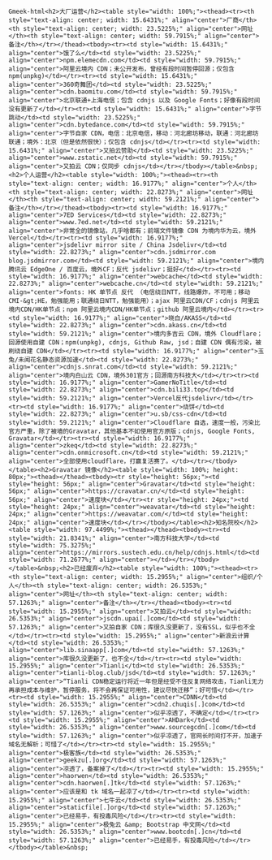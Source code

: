 `Gmeek-html<h2>大厂运营</h2><table style="width: 100%;"><thead><tr><th style="text-align: center; width: 15.6431%;" align="center">厂商</th><th style="text-align: center; width: 23.5225%;" align="center">网址</th><th style="text-align: center; width: 59.7915%;" align="center">备注</th></tr></thead><tbody><tr><td style="width: 15.6431%;" align="center">饿了么</td><td style="width: 23.5225%;" align="center">npm.elemecdn.com</td><td style="width: 59.7915%;" align="center">阿里云境内 CDN；未公开发布，曾经有段时间暂停回源；仅包含 npm(unpkg)</td></tr><tr><td style="width: 15.6431%;" align="center">360奇舞团</td><td style="width: 23.5225%;" align="center">cdn.baomitu.com</td><td style="width: 59.7915%;" align="center">北京联通+上海电信；包含 cdnjs 以及 Google Fonts；好像有段时间没有更新了</td></tr><tr><td style="width: 15.6431%;" align="center">字节跳动</td><td style="width: 23.5225%;" align="center">cdn.bytedance.com</td><td style="width: 59.7915%;" align="center">字节自家 CDN，电信：北京电信，移动：河北廊坊移动，联通：河北廊坊联通；境外：北京（但是依然很快）；仅包含 cdnjs</td></tr><tr><td style="width: 15.6431%;" align="center">又拍云赞助</td><td style="width: 23.5225%;" align="center">www.zstatic.net</td><td style="width: 59.7915%;" align="center">又拍云 CDN；仅同步 cdnjs</td></tr></tbody></table>&nbsp;<h2>个人运营</h2><table style="width: 100%;"><thead><tr><th style="text-align: center; width: 16.9177%;" align="center">个人</th><th style="text-align: center; width: 22.8273%;" align="center">网址</th><th style="text-align: center; width: 59.2121%;" align="center">备注</th></tr></thead><tbody><tr><td style="width: 16.9177%;" align="center">7ED Services</td><td style="width: 22.8273%;" align="center">www.7ed.net</td><td style="width: 59.2121%;" align="center">非常全的镜像站，几乎啥都有；前端文件镜像 CDN 为境内华为云，境外 Vercel</td></tr><tr><td style="width: 16.9177%;" align="center">jsdelivr mirror site / China Jsdelivr</td><td style="width: 22.8273%;" align="center">cdn.jsdmirror.com blog.jsdmirror.com</td><td style="width: 59.2121%;" align="center">境内腾讯云 EdgeOne / 百度云，境外CF；反代 jsdelivr；挺好</td></tr><tr><td style="width: 16.9177%;" align="center">webcache</td><td style="width: 22.8273%;" align="center">webcache.cn</td><td style="width: 59.2121%;" align="center">fonts: HK 单节点 反代 （电信绕日NTT，线路爆炸，不可用；移动CMI-&gt;HE，勉强能用；联通绕日NTT，勉强能用）；ajax 阿里云CDN/CF；cdnjs 阿里云境内CDN/HK单节点；npm 阿里云境内CDN/HK单节点；github 阿里云境内</td></tr><tr><td style="width: 16.9177%;" align="center">晓白/AKASS</td><td style="width: 22.8273%;" align="center">cdn.akass.cn</td><td style="width: 59.2121%;" align="center">境内多吉云 CDN，境外 Cloudflare；回源使用自建 CDN；npm(unpkg), cdnjs, Github Raw, jsd；自建 CDN 偶有污染，被刷绕自建 CDN</td></tr><tr><td style="width: 16.9177%;" align="center">玉兔/未闻花名静态资源加速</td><td style="width: 22.8273%;" align="center">cdnjs.snrat.com</td><td style="width: 59.2121%;" align="center">境内白山云 CDN，境外301官方；回源南方科技大</td></tr><tr><td style="width: 16.9177%;" align="center">GamerNoTitle</td><td style="width: 22.8273%;" align="center">cdn.bili33.top</td><td style="width: 59.2121%;" align="center">Vercel反代jsdelivr</td></tr><tr><td style="width: 16.9177%;" align="center">烧饼</td><td style="width: 22.8273%;" align="center">u.sb/css-cdn</td><td style="width: 59.2121%;" align="center">Cloudflare 自选，速度一般，污染比官方严重，除了被墙的Gravatar，其他基本不如使用官方原版；cdnjs, Google Fonts, Gravatar</td></tr><tr><td style="width: 16.9177%;" align="center">zkeq</td><td style="width: 22.8273%;" align="center">cdn.onmicrosoft.cn</td><td style="width: 59.2121%;" align="center">全部使用cloudflare，打赢复活赛了。</td></tr></tbody></table><h2>Gravatar 镜像</h2><table style="width: 100%; height: 80px;"><thead></thead><tbody><tr style="height: 56px;"><td style="height: 56px;" align="center">Gravatar</td><td style="height: 56px;" align="center">https://cravatar.cn/</td><td style="height: 56px;" align="center">速度块</td></tr><tr style="height: 24px;"><td style="height: 24px;" align="center">weavatar</td><td style="height: 24px;" align="center">https://weavatar.com/</td><td style="height: 24px;" align="center">速度块</td></tr></tbody></table><h2>知名院校</h2><table style="width: 97.4499%;"><thead></thead><tbody><tr><td style="width: 21.8341%;" align="center">南方科技大学</td><td style="width: 75.3275%;" align="center">https://mirrors.sustech.edu.cn/help/cdnjs.html</td><td style="width: 71.2677%;" align="center"></td></tr></tbody></table>&nbsp;<h2>已经废弃</h2><table style="width: 100%;"><thead><tr><th style="text-align: center; width: 15.2955%;" align="center">组织/个人</th><th style="text-align: center; width: 26.5353%;" align="center">网址</th><th style="text-align: center; width: 57.1263%;" align="center">备注</th></tr></thead><tbody><tr><td style="width: 15.2955%;" align="center">又拍云</td><td style="width: 26.5353%;" align="center">jscdn.upai[.]com</td><td style="width: 57.1263%;" align="center">又拍自家 CDN；库很久没更新了，没有SSL，似乎也不全</td></tr><tr><td style="width: 15.2955%;" align="center">新浪云计算</td><td style="width: 26.5353%;" align="center">lib.sinaapp[.]com</td><td style="width: 57.1263%;" align="center">库很久没更新了，也不全</td></tr><tr><td style="width: 15.2955%;" align="center">Tianli</td><td style="width: 26.5353%;" align="center">tianli-blog.club/jsd</td><td style="width: 57.1263%;" align="center">“Tianli CDN稳定运行将近一年但是经受不住反复网络攻击，Tianli无力再承担成本与维护，暂停服务，将不会再保证可用性，建议尽快迁移”；好可惜</td></tr><tr><td style="width: 15.2955%;" align="center">CDNN</td><td style="width: 26.5353%;" align="center">cdn2.chuqis[.]com</td><td style="width: 57.1263%;" align="center">似乎凉透了，不确定</td></tr><tr><td style="width: 15.2955%;" align="center">AHDark</td><td style="width: 26.5353%;" align="center">www.sourcegcdn[.]com</td><td style="width: 57.1263%;" align="center">似乎凉透了，官网长时间打不开，加速子域名无解析；可惜了</td></tr><tr><td style="width: 15.2955%;" align="center">极客族</td><td style="width: 26.5353%;" align="center">geekzu[.]org</td><td style="width: 57.1263%;" align="center">凉透了，备案掉了</td></tr><tr><td style="width: 15.2955%;" align="center">haorwen</td><td style="width: 26.5353%;" align="center">cdn.haorwen[.]tk</td><td style="width: 57.1263%;" align="center">应该是和 tk 域名一起凉了</td></tr><tr><td style="width: 15.2955%;" align="center">七牛云</td><td style="width: 26.5353%;" align="center">staticfile[.]org</td><td style="width: 57.1263%;" align="center">已经易手，有投毒风险</td></tr><tr><td style="width: 15.2955%;" align="center">极兔云 &amp; Bootstrap 中文网</td><td style="width: 26.5353%;" align="center">www.bootcdn[.]cn</td><td style="width: 57.1263%;" align="center">已经易手，有投毒风险</td></tr></tbody></table>&nbsp;` 